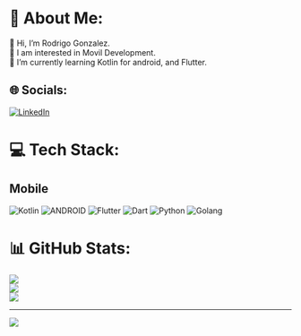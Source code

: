 # 💫 About Me:
👋 Hi, I’m Rodrigo Gonzalez.<br>👀 I am interested in Movil Development.<br>🌱 I’m currently learning Kotlin for android, and Flutter.


## 🌐 Socials:
[![LinkedIn](https://img.shields.io/badge/LinkedIn-%230077B5.svg?logo=linkedin&logoColor=white)](https://linkedin.com/in/rodrigo-gonzalez-developer) 

# 💻 Tech Stack:
## Mobile

![Kotlin](https://img.shields.io/badge/kotlin-%237F52FF.svg?style=for-the-badge&logo=kotlin&logoColor=white)  ![ANDROID](https://img.shields.io/badge/android-%2320232a.svg?style=for-the-badge&logo=android&logoColor=%a4c639) ![Flutter](https://img.shields.io/badge/Flutter-%2302569B.svg?style=for-the-badge&logo=Flutter&logoColor=white) ![Dart](https://img.shields.io/badge/dart-%230175C2.svg?style=for-the-badge&logo=dart&logoColor=white) ![Python](https://img.shields.io/badge/python-3670A0?style=for-the-badge&logo=python&logoColor=ffdd54) ![Golang](https://img.shields.io/badge/go-%2300ADD8.svg?style=for-the-badge&logo=go&logoColor=white)


# 📊 GitHub Stats:
![](https://github-readme-stats.vercel.app/api?username=RodrigoGonzalez78&theme=dark&hide_border=true&include_all_commits=true&count_private=false)<br/>
![](https://github-readme-streak-stats.herokuapp.com/?user=RodrigoGonzalez78&theme=dark&hide_border=true)<br/>
![](https://github-readme-stats.vercel.app/api/top-langs/?username=RodrigoGonzalez78&theme=dark&hide_border=true&include_all_commits=true&count_private=false&layout=compact)

---
[![](https://visitcount.itsvg.in/api?id=RodrigoGonzalez78&icon=0&color=0)](https://visitcount.itsvg.in)
<!-- Proudly created with GPRM ( https://gprm.itsvg.in ) -->

